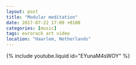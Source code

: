 ```yaml
---
layout: post
title: "Modular meditation"
date: 2017-07-22 17:09 +0100
categories: [music]
tags: eurorack art video
location: "Haarlem, Netherlands"
---
```


{% include youtube.liquid id="EYunaM4sWOY" %}
